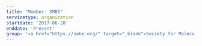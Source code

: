 ```yaml
---
title: "Member: SMBE"
servicetype: organization
startdate: '2017-06-28'
enddate: 'Present'
group: '<a href="https://smbe.org/" target="_blank">Society for Molecular Biology and Evolution (SMBE)</a>'
---
```

